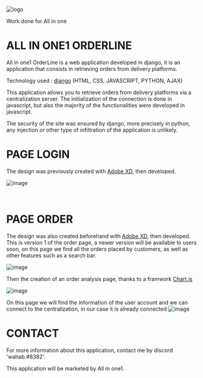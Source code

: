 
![logo](https://user-images.githubusercontent.com/90828091/175833466-de259052-f9b5-479e-84f6-8e50bbcb4cb6.svg)

<p> Work done for All in one</a></p>
<h1> ALL IN ONE1 ORDERLINE</h1>
<p>All in one1 OrderLine is a web application developed in django, it is an application that consists in retrieving orders from delivery platforms.

 <p>Technology used : <a href="https://www.djangoproject.com/">django</a> (HTML, CSS, JAVASCRIPT, PYTHON, AJAX)</p>
 <p>This application allows you to retrieve orders from delivery platforms via a centralization server. The initialization of the connection is done in javascript, but also the majority of the functionalities were developed in javascript. 

The security of the site was ensured by django, more precisely in python, any injection or other type of infiltration of the application is unlikely.</p>

<h1>PAGE LOGIN</h1>
<p>The design was previously created with <a href="https://www.adobe.com/fr/products/xd.html">Adobe XD</a>, then developed. </p>

![image](https://user-images.githubusercontent.com/90828091/191359107-f6a07665-a871-421c-b2bc-917e398eb5e4.png)

<br>

<h1>PAGE ORDER</h1>

<p>The design was also created beforehand with <a href="https://www.adobe.com/fr/products/xd.html">Adobe XD</a>, then developed. This is version 1 of the order page, a newer version will be available to users soon, on this page we find all the orders placed by customers, as well as other features such as a search bar. </p>

![image](https://user-images.githubusercontent.com/90828091/191359199-afa020c4-81e5-42e2-92c1-7cba2aac3ba4.png)

<p>Then the creation of an order analysis page, thanks to a framwork <a href="https://www.chartjs.org/">Chart.js</a></p>

![image](https://user-images.githubusercontent.com/90828091/191360016-4fb0e3c5-7229-4280-a520-d9a6339ab85a.png)

<a>On this page we will find the information of the user account and we can connect to the centralization, in our case it is already connected </a>
![image](https://user-images.githubusercontent.com/90828091/191360356-85c5120d-a6e9-4029-a5f8-95f163a4d3be.png)





<h1>CONTACT</h1>
<p>For more information about this application, contact me by discord 'wahab.#8382'.

This application will be marketed by All in one1. 
